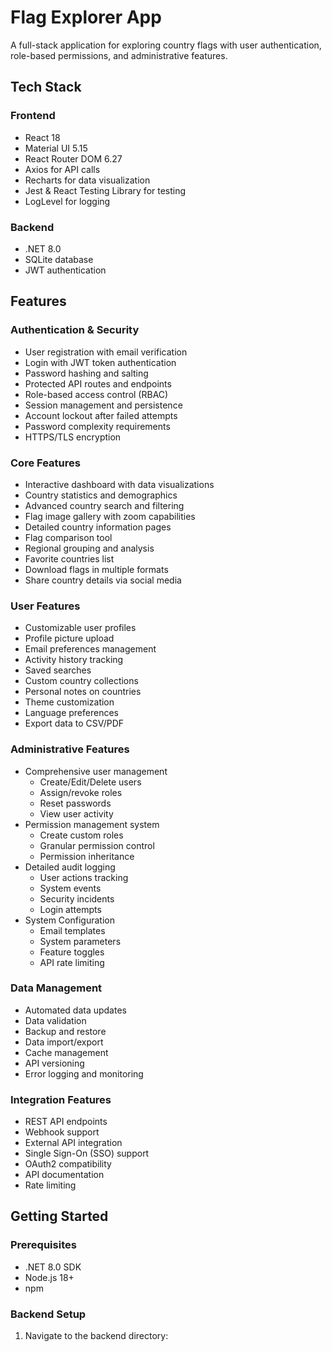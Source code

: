 # Flag Explorer App

A full-stack application for exploring country flags with user authentication, role-based permissions, and administrative features.

## Tech Stack

### Frontend
- React 18
- Material UI 5.15
- React Router DOM 6.27
- Axios for API calls
- Recharts for data visualization
- Jest & React Testing Library for testing
- LogLevel for logging

### Backend
- .NET 8.0
- SQLite database
- JWT authentication

## Features

### Authentication & Security
- User registration with email verification
- Login with JWT token authentication
- Password hashing and salting
- Protected API routes and endpoints
- Role-based access control (RBAC)
- Session management and persistence
- Account lockout after failed attempts
- Password complexity requirements
- HTTPS/TLS encryption

### Core Features
- Interactive dashboard with data visualizations
- Country statistics and demographics
- Advanced country search and filtering
- Flag image gallery with zoom capabilities
- Detailed country information pages
- Flag comparison tool
- Regional grouping and analysis
- Favorite countries list
- Download flags in multiple formats
- Share country details via social media

### User Features
- Customizable user profiles
- Profile picture upload
- Email preferences management
- Activity history tracking
- Saved searches
- Custom country collections
- Personal notes on countries
- Theme customization
- Language preferences
- Export data to CSV/PDF

### Administrative Features
- Comprehensive user management
  - Create/Edit/Delete users
  - Assign/revoke roles
  - Reset passwords
  - View user activity
- Permission management system
  - Create custom roles
  - Granular permission control
  - Permission inheritance
- Detailed audit logging
  - User actions tracking
  - System events
  - Security incidents
  - Login attempts
- System Configuration
  - Email templates
  - System parameters
  - Feature toggles
  - API rate limiting

### Data Management
- Automated data updates
- Data validation
- Backup and restore
- Data import/export
- Cache management
- API versioning
- Error logging and monitoring

### Integration Features
- REST API endpoints
- Webhook support
- External API integration
- Single Sign-On (SSO) support
- OAuth2 compatibility
- API documentation
- Rate limiting

## Getting Started

### Prerequisites
- .NET 8.0 SDK
- Node.js 18+
- npm

### Backend Setup
1. Navigate to the backend directory:
